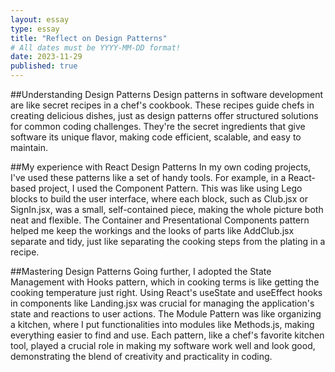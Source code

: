```yaml
---
layout: essay
type: essay
title: "Reflect on Design Patterns"
# All dates must be YYYY-MM-DD format!
date: 2023-11-29
published: true
---
```



##Understanding Design Patterns
Design patterns in software development are like secret recipes in a chef's cookbook. These recipes guide chefs in creating delicious dishes, just as design patterns offer structured solutions for common coding challenges. They're the secret ingredients that give software its unique flavor, making code efficient, scalable, and easy to maintain.

##My experience with React Design Patterns
In my own coding projects, I've used these patterns like a set of handy tools. For example, in a React-based project, I used the Component Pattern. This was like using Lego blocks to build the user interface, where each block, such as Club.jsx or SignIn.jsx, was a small, self-contained piece, making the whole picture both neat and flexible. The Container and Presentational Components pattern helped me keep the workings and the looks of parts like AddClub.jsx separate and tidy, just like separating the cooking steps from the plating in a recipe.

##Mastering Design Patterns
Going further, I adopted the State Management with Hooks pattern, which in cooking terms is like getting the cooking temperature just right. Using React's useState and useEffect hooks in components like Landing.jsx was crucial for managing the application's state and reactions to user actions. The Module Pattern was like organizing a kitchen, where I put functionalities into modules like Methods.js, making everything easier to find and use. Each pattern, like a chef's favorite kitchen tool, played a crucial role in making my software work well and look good, demonstrating the blend of creativity and practicality in coding.
